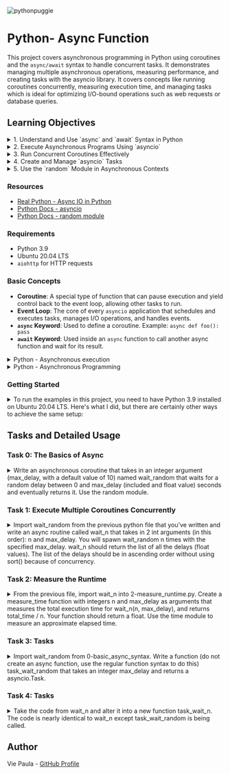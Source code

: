 
![pythonpuggie](https://github.com/user-attachments/assets/7ac2f9ec-9af8-4fb4-b018-1d2d0fdaa556)

# Python- Async Function
This project covers asynchronous programming in Python using coroutines and the `async/await` syntax to handle concurrent tasks. It demonstrates managing multiple asynchronous operations, measuring performance, and creating tasks with the asyncio library.
It covers concepts like running coroutines concurrently, measuring execution time, and managing tasks which is ideal for optimizing I/O-bound operations such as web requests or database queries.

## Learning Objectives
<details>
<summary>1. Understand and Use `async` and `await` Syntax in Python</summary>

   In this project, I learned to use `async` and `await` to define and run asynchronous functions. For example, in **Task 0**, I implemented `wait_random`, an asynchronous coroutine that uses `await asyncio.sleep(delay)` to wait for a random delay:

   ```python
   async def wait_random(max_delay: int = 10) -> float:
       '''
       Asynchronous coroutine that waits for a random delay
       between 0 and max_delay seconds and returns it.
       '''
       delay = random.uniform(0, max_delay)
       await asyncio.sleep(delay)
       return delay
   ```
</details>
  
<details>
<summary>2. Execute Asynchronous Programs Using `asyncio`</summary>

   I executed asynchronous programs using the `asyncio.run()` function. In **Task 1**, I ran the `wait_n` coroutine that executes multiple instances of `wait_random` concurrently:

   ```python
   import asyncio

   async def wait_n(n: int, max_delay: int) -> List[float]:
       '''
       Runs `wait_random` n times with a maximum delay of `max_delay`
       and returns the delays in ascending order.
       '''
       tasks = [wait_random(max_delay) for _ in range(n)]
       delays = [await task for task in asyncio.as_completed(tasks)]
       return delays

   asyncio.run(wait_n(5, 5))
   ```
</details>

<details>
<summary>3. Run Concurrent Coroutines Effectively</summary>

   I learned to run coroutines concurrently using `asyncio.gather` or `asyncio.as_completed`. In **Task 4**, I implemented `task_wait_n`, which runs multiple tasks concurrently using `asyncio.as_completed`:

   ```python
   async def task_wait_n(n: int, max_delay: int) -> List[float]:
       '''
       Runs `task_wait_random` n times with a maximum delay of `max_delay`
       and returns the delays in ascending order.
       '''
       tasks = [task_wait_random(max_delay) for _ in range(n)]
       delays = [await task for task in asyncio.as_completed(tasks)]
       return delays
   ```

   This function gathers results as they complete, allowing efficient concurrency management.
   </details>

<details>
<summary>4. Create and Manage `asyncio` Tasks</summary>

   I created and managed tasks using the `asyncio.create_task()` method. In **Task 3**, I implemented `task_wait_random` that creates and returns an `asyncio.Task`:

   ```python
   def task_wait_random(max_delay: int) -> asyncio.Task:
       '''
       Returns an asyncio.Task that runs the `wait_random` coroutine
       with the given `max_delay`.
       '''
       return asyncio.create_task(wait_random(max_delay))
   ```

   In **Task 4**, I used these tasks to run multiple asynchronous operations concurrently and handled their results effectively.
</details>

<details>
<summary>5. Use the `random` Module in Asynchronous Contexts</summary>

   I used the `random` module to generate random delay values in an asynchronous context. In **Task 0**, the `wait_random` coroutine uses `random.uniform` to create a random float between `0` and `max_delay`:

   ```python
   delay = random.uniform(0, max_delay)
   await asyncio.sleep(delay)
   return delay
   ```

   This random delay is then used to simulate asynchronous operations that complete at unpredictable times.

</details>

### Resources

- [Real Python - Async IO in Python](https://realpython.com/async-io-python/)
- [Python Docs - asyncio](https://docs.python.org/3/library/asyncio.html)
- [Python Docs - random module](https://docs.python.org/3/library/random.html#random.uniform)

### Requirements

- Python 3.9
- Ubuntu 20.04 LTS
- `aiohttp` for HTTP requests

### Basic Concepts

- **Coroutine**: A special type of function that can pause execution and yield control back to the event loop, allowing other tasks to run.
- **Event Loop**: The core of every `asyncio` application that schedules and executes tasks, manages I/O operations, and handles events.
- **`async` Keyword**: Used to define a coroutine. Example: `async def foo(): pass`
- **`await` Keyword**: Used inside an `async` function to call another async function and wait for its result.


<details>
<summary>Python - Asynchronous execution </summary>
Coroutines and the async/await syntax in Python are used to write asynchronous code that can perform tasks concurrently without the need for threads or processes. This is particularly useful for I/O-bound tasks, like web requests or database queries, where you’d otherwise be waiting for a response and wasting CPU cycles and where traditional threading or multiprocessing might be overkill or introduce unnecessary complexity.

Basic Concepts:
Coroutine: A coroutine is a special type of function that can pause its execution and yield control back to the event loop, allowing other tasks to run. It can later resume from where it left off.

Event Loop: The event loop is the core of every asyncio application. It schedules and executes tasks and callbacks, manages I/O operations, and handles events.

async: This keyword is used to define a coroutine. For example, async def foo(): pass defines a coroutine named foo.

await: This keyword is used inside an async function to call another async function and wait for its result. It essentially yields control back to the event loop.

Basic Example:
import asyncio

async def say_hello():
    await asyncio.sleep(1)
    print("Hello")

async def say_world():
    await asyncio.sleep(1)
    print("World")

async def main():
    await say_hello()
    await say_world()

asyncio.run(main())
In this example, the main coroutine calls say_hello and then say_world. Each of these coroutines sleeps for 1 second using asyncio.sleep (an asynchronous sleep) and then prints a message. The program will take 2 seconds to complete because the coroutines are awaited one after the other.

Concurrent Execution:
To run multiple coroutines concurrently, you can use asyncio.gather:

async def main():
    await asyncio.gather(say_hello(), say_world())
Now, “Hello” and “World” will be printed almost simultaneously, and the program will take approximately 1 second to complete.

Real-world Example:
Consider a scenario where you want to fetch multiple web pages concurrently:

import aiohttp
import asyncio

async def fetch_url(url):
    async with aiohttp.ClientSession() as session:
        async with session.get(url) as response:
            return await response.text()

async def main():
    urls = ["https://example.com", "https://example.org", "https://example.net"]
    tasks = [fetch_url(url) for url in urls]
    pages = await asyncio.gather(*tasks)
    for url, page in zip(urls, pages):
        print(f"Content from {url}: {len(page)} bytes")

asyncio.run(main())
In this example, we’re using the aiohttp library to fetch web pages asynchronously. The main coroutine creates a list of tasks to fetch each URL and then gathers the results. This allows fetching all the URLs concurrently, which is much faster than fetching them one by one.

Can coroutines replace multi-threading?
Coroutines and multi-threading are both mechanisms to achieve concurrency, but they serve different purposes and have different strengths and weaknesses. Whether coroutines can replace multi-threading depends on the specific use case.

Coroutines:
Nature: Coroutines are cooperative, meaning that they decide when to give up control. This is done using the await keyword in Python’s asyncio. This allows other coroutines to run.

Use Cases: Coroutines are best suited for I/O-bound tasks, like reading/writing to files, network operations, or any task where the program spends a lot of time waiting.

Advantages:

Lightweight: You can have thousands or even millions of coroutines without the overhead of threads.
Deterministic: Since there’s no preemption by an external scheduler, the points where context switches happen are explicit and predictable.
Avoids many concurrency problems: Since only one coroutine runs at a time in a single-threaded event loop, you don’t have to worry about race conditions in the same way as with threads.
Limitations:

CPU-bound tasks: Coroutines run in a single thread. If you have a CPU-bound task, it can block the event loop, making all other tasks wait.
Need for async/await: Existing synchronous code and libraries need to be adapted to be used in an asynchronous context.
Multi-threading:
Nature: Threads are preemptive, meaning the OS decides when to switch between threads, which can happen at any point.

Use Cases: Threads can be used for both I/O-bound and CPU-bound tasks. They allow multiple operations to run in parallel on multi-core processors.

Advantages:

True parallelism: On multi-core systems, multiple threads can run in parallel, making full use of the CPU.
Easier integration: Many existing libraries are thread-safe or can be used in a multi-threaded context without modification.
Limitations:

Overhead: Threads have a significant memory and context-switching overhead.
Concurrency issues: Race conditions, deadlocks, and other concurrency-related problems can be challenging to debug and solve.
Global Interpreter Lock (GIL) in CPython: In the standard Python interpreter (CPython), the GIL prevents multiple native threads from executing Python bytecodes at once. This means that multi-threading is not always effective for CPU-bound tasks in Python.
Coroutines can’t universally replace multi-threading, but they offer a more efficient and often simpler way to handle concurrency for I/O-bound tasks. For CPU-bound tasks, especially in languages or environments without a GIL-like mechanism, multi-threading or multiprocessing might be more appropriate.

In many modern applications, a combination of both coroutines and threads (or processes) is used to achieve the desired performance and responsiveness. For example, you might use an asynchronous framework for handling I/O and background threads for CPU-intensive computations.
</details>

<details>
<summary>Python - Asynchronous Programming </summary>
What is Asynchronous Programming?
In traditional synchronous programming, each operation is executed one after the other. If one operation takes time (like fetching data from the internet), the entire program waits and nothing else progresses.

Asynchronous programming allows certain operations to be executed in the “background”, freeing up the main program to continue running. This is especially useful for I/O-bound operations like network requests, file operations, etc.

The Event Loop
The heart of asynchronous programming in Python is the “event loop”. Think of it as a constantly running loop that checks if there are any tasks to run. If there are tasks, it runs them; if not, it keeps looping.

Tasks can be scheduled to run on the event loop, and the loop will execute them when it can. The event loop can handle many tasks by quickly switching between them, giving the illusion that they’re running at the same time.

Async/Await
async and await are keywords introduced in Python to make asynchronous programming more readable and straightforward.

async defines an asynchronous function. This function doesn’t run immediately; instead, it returns a coroutine object.
await is used to call an asynchronous function and wait for it to complete.
Simple Example:
Let’s say we want to simulate a function that waits for a while:

import asyncio

async def say_after(delay, msg):
    await asyncio.sleep(delay)
    print(msg)

# Running the asynchronous function
async def main():
    print("Started")
    await say_after(1, "Hello")
    await say_after(2, "World")
    print("Finished")

# Python 3.7+
asyncio.run(main())

In this example:

say_after is an asynchronous function because of the async keyword.
Inside say_after, we use await to pause the function for a specified delay. During this pause, the event loop can do other things.
In the main function, we call say_after twice. The second call won’t start until the first one is finished because of the await keyword.
asyncio.run(main()) is used to run the main coroutine and start the event loop.
How does this differ from synchronous code?
If this were synchronous code, the entire program would stop during the sleep calls. But with async/await, other tasks could run during those pauses.

More Complex Example: Running Tasks Concurrently
What if we want both messages to print after waiting for 3 seconds, without waiting for the first task to complete?

async def main():
    task1 = asyncio.create_task(say_after(1, "Hello"))
    task2 = asyncio.create_task(say_after(2, "World"))

    print("Started")

    # Wait until both tasks are completed
    await task1
    await task2

    print("Finished")

asyncio.run(main())

Here, asyncio.create_task() schedules the coroutines to run on the event loop, but doesn’t wait for them to complete. Both say_after calls run “concurrently”, making the program faster.

In Summary:
Asynchronous programming allows multiple tasks to run seemingly in parallel, making efficient use of resources.
The event loop is the core of this mechanism, constantly checking and running tasks as they’re scheduled.
async/await provides a readable way to write asynchronous code in Python.
Remember, async/await is best suited for I/O-bound and high-level structured network code, not for CPU-bound tasks. For CPU-bound tasks, you might want to look into multi-threading or multi-processing in Python.
</details>

### Getting Started
<details>
<summary>
To run the examples in this project, you need to have Python 3.9 installed on Ubuntu 20.04 LTS. Here's what I did, but there are certainly other ways to achieve the same setup:</summary>

1. **Add the Deadsnakes PPA and Install Python 3.9**:

    I first updated the package list and added the Deadsnakes PPA to install Python 3.9:

    ```bash
    sudo apt update
    sudo add-apt-repository ppa:deadsnakes/ppa
    sudo apt update
    sudo apt install python3.9 python3.9-venv
    ```

2. **Create and Activate a Virtual Environment**:

    After installing Python 3.9, I created and activated a virtual environment:

    ```bash
    python3.9 -m venv venv
    source venv/bin/activate
    ```

3. **Install Necessary Packages**:

    I installed the necessary packages for the project. This project uses **aiohttp** for asynchronous HTTP requests:

    ```bash
    pip install aiohttp
    ```

These steps worked for me, but there are other methods to set up Python and the required environment depending on your system preferences and configurations.

</details>

## Tasks and Detailed Usage

### Task 0: The Basics of Async
<details>
<summary>
Write an asynchronous coroutine that takes in an integer argument (max_delay, with a default value of 10) named wait_random that waits for a random delay between 0 and max_delay (included and float value) seconds and eventually returns it.
Use the random module.</summary>

**Code:**

**File:** `0-basic_async_syntax.py`

```python
#!/usr/bin/env python3
'''
This module contains an asynchronous coroutine that waits for a random
delay between 0 and max_delay seconds and returns the delay.
'''

import asyncio
import random

async def wait_random(max_delay: int = 10) -> float:
    '''
    Asynchronous coroutine that waits for a random delay
    between 0 and max_delay seconds and returns it.
    '''
    delay = random.uniform(0, max_delay)
    await asyncio.sleep(delay)
    return delay
```

**Explanation:**

- The function `wait_random` is defined with a parameter `max_delay` annotated as an integer, with a default value of 10.
- It generates a random float value between 0 and `max_delay` using `random.uniform(0, max_delay)`.
- The function uses `await asyncio.sleep(delay)` to asynchronously wait for the generated delay.
- The function returns the delay as a float.

**Usage:**

To test the coroutine, use the provided main script (`0-main.py`):

**File:** `0-main.py`

```python
#!/usr/bin/env python3
import asyncio
wait_random = __import__('0-basic_async_syntax').wait_random

print(asyncio.run(wait_random()))
print(asyncio.run(wait_random(5)))
print(asyncio.run(wait_random(15)))
```

**Run the main script:**

```bash
chmod +x 0-main.py
./0-main.py
```

**Expected Output:**

The output will be a series of random float numbers representing the delay time, for example:

```
9.034261504534394
1.6216525464615306
10.634589756751769
```

This output confirms that the coroutine correctly waits for a random delay between 0 and `max_delay` seconds and returns the delay time as expected.

</details>


### Task 1: Execute Multiple Coroutines Concurrently
<details>
<summary>Import wait_random from the previous python file that you’ve written and write an async routine called wait_n that takes in 2 int arguments (in this order): n and max_delay. You will spawn wait_random n times with the specified max_delay.
wait_n should return the list of all the delays (float values). The list of the delays should be in ascending order without using sort() because of concurrency.</summary>


**Code:**

**File:** `1-concurrent_coroutines.py`

```python
#!/usr/bin/env python3
'''
This module has a coroutine `wait_n` that runs `wait_random` multiple times
and returns a sorted list of delays.
'''

import asyncio
from typing import List
wait_random = __import__('0-basic_async_syntax').wait_random


async def wait_n(n: int, max_delay: int) -> List[float]:
    '''
    Runs `wait_random` n times with a maximum delay of `max_delay`
    and returns the delays in ascending order.
    '''
    # list of tasks to run concurrently
    tasks = [wait_random(max_delay) for _ in range(n)]
    
    # gather results as they complete
    delays = [await task for task in asyncio.as_completed(tasks)]
    
    return delays
```

**Explanation:**

- The function `wait_n` runs the `wait_random` coroutine `n` times concurrently with a maximum delay of `max_delay`.
- Uses `asyncio.as_completed` to gather the results as they complete, ensuring the delays are in ascending order.

**Usage:**

To test the function, use the provided main script (`1-main.py`):

**File:** `1-main.py`

```python
#!/usr/bin/env python3
'''
Test file for printing the correct output of the wait_n coroutine
'''
import asyncio

wait_n = __import__('1-concurrent_coroutines').wait_n

print(asyncio.run(wait_n(5, 5)))
print(asyncio.run(wait_n(10, 7)))
print(asyncio.run(wait_n(10, 0)))
```

**Run the main script:**

```bash
chmod +x 1-main.py
./1-main.py
```

**Expected Output:**

The output will be a list of random float numbers representing the delay times, sorted in ascending order, for example:

```
[0.9693881173832269, 1.0264573845731002, 1.7992690129519855, 3.641373003434587, 4.500011569340617]
[0.07256214141415429, 1.518551245602588, 3.355762808432721, 3.7032593997182923, 3.7796178143655546, 4.744537840582318, 5.50781365463315, 5.758942587637626, 6.109707751654879, 6.831351588271327]
[0.0, 0.0, 0.0, 0.0, 0.0, 0.0, 0.0, 0.0, 0.0, 0.0]
```
</details>


### Task 2: Measure the Runtime

<details>
<summary>From the previous file, import wait_n into 2-measure_runtime.py.
Create a measure_time function with integers n and max_delay as arguments that measures the total execution time for wait_n(n, max_delay), and returns total_time / n. Your function should return a float.
Use the time module to measure an approximate elapsed time.</summary>


**Code:**

**File:** `2-measure_runtime.py`

```python
#!/usr/bin/env python3
'''
This module contains a function `measure_time` that measures the average
runtime of the `wait_n` coroutine.
'''

import asyncio
import time
from typing import List
wait_n = __import__('1-concurrent_coroutines').wait_n


def measure_time(n: int, max_delay: int) -> float:
    '''
    Measures the total execution time for `wait_n(n, max_delay)` and
    returns the average time per call.
    '''
    start_time = time.time()
    asyncio.run(wait_n(n, max_delay))
    total_time = time.time() - start_time

    return total_time / n
```

**Explanation:**

- The `measure_time` function:
  - Records the start time before running the `wait_n` coroutine.
  - Runs `wait_n` using `asyncio.run()` to execute it asynchronously.
  - Calculates the total elapsed time by subtracting the start time from the time after execution.
  - Returns the average runtime per call (`total_time / n`).

**Usage:**

To test the function, use the provided main script (`2-main.py`):

**File:** `2-main.py`

```python
#!/usr/bin/env python3

measure_time = __import__('2-measure_runtime').measure_time

n = 5
max_delay = 9

print(measure_time(n, max_delay))
```

**Run the Main Script:**

```bash
chmod +x 2-main.py
./2-main.py
```

**Expected Output:**

The output will display the average time taken per call, for example:

```
1.759705400466919
```
</details>

### Task 3: Tasks
<details>
<summary>Import wait_random from 0-basic_async_syntax.
Write a function (do not create an async function, use the regular function syntax to do this) task_wait_random that takes an integer max_delay and returns a asyncio.Task.</summary>


**Code:**

**File:** `3-tasks.py`

```python
#!/usr/bin/env python3
'''
This module contains a function `task_wait_random` that returns an asyncio.Task.
'''

import asyncio
from typing import Any
wait_random = __import__('0-basic_async_syntax').wait_random


def task_wait_random(max_delay: int) -> asyncio.Task:
    '''
    Returns an asyncio.Task that runs the `wait_random` coroutine
    with the given `max_delay`.
    '''
    return asyncio.create_task(wait_random(max_delay))
```

**Explanation:**

- The `task_wait_random` function:
  - Takes an integer `max_delay` as an argument.
  - Uses `asyncio.create_task()` to create and return a task that runs `wait_random` with the specified `max_delay`.

**Usage:**

To test the function, use the provided main script (`3-main.py`):

**File:** `3-main.py`

```python
#!/usr/bin/env python3

import asyncio
task_wait_random = __import__('3-tasks').task_wait_random


async def test(max_delay: int) -> float:
    task = task_wait_random(max_delay)
    await task
    print(task.__class__)

asyncio.run(test(5))
```

**Run the Main Script:**

Make the script executable and run it:

```bash
chmod +x 3-main.py
./3-main.py
```

**Expected Output:**

The output should confirm that the returned object is an `asyncio.Task`:

```
<class '_asyncio.Task'>
```

This confirms that the function correctly creates an asyncio task to run the `wait_random` coroutine.
</details>

### Task 4: Tasks
<details>
<summary>Take the code from wait_n and alter it into a new function task_wait_n. The code is nearly identical to wait_n except task_wait_random is being called.</summary>

**Code:**

**File:** `4-tasks.py`

```python
#!/usr/bin/env python3
'''
This module contains a function `task_wait_n` that runs multiple
tasks using `task_wait_random` and returns a sorted list of delays.
'''

import asyncio
from typing import List
task_wait_random = __import__('3-tasks').task_wait_random


async def task_wait_n(n: int, max_delay: int) -> List[float]:
    '''
    Runs `task_wait_random` n times with a maximum delay of `max_delay`
    and returns the delays in ascending order.
    '''
    # Create a list of tasks
    tasks = [task_wait_random(max_delay) for _ in range(n)]
    
    # Gather results as they complete
    delays = [await task for task in asyncio.as_completed(tasks)]
    
    return delays
```

**Explanation:**

- The `task_wait_n` function:
  - Uses `task_wait_random` from Task 3 to create a list of tasks.
  - Runs these tasks concurrently and collects their results as they complete, ensuring the delays are in ascending order.

**Usage:**

To test the function, use the provided main script (`4-main.py`):

**File:** `4-main.py`

```python
#!/usr/bin/env python3

import asyncio
task_wait_n = __import__('4-tasks').task_wait_n

n = 5
max_delay = 6
print(asyncio.run(task_wait_n(n, max_delay)))
```

**Run the Main Script:**

Make the script executable and run it:

```bash
chmod +x 4-main.py
./4-main.py
```

**Expected Output:**

The output will display a list of delays in ascending order, for example:

```
[0.2261658205652346, 1.1942770588220557, 1.8410422186086628, 2.1457353803430523, 4.002505454641153]
```

This confirms that the function correctly creates multiple tasks and returns their results in ascending order.
</details>

## Author

Vie Paula - [GitHub Profile](https://github.com/ThatsVie)
